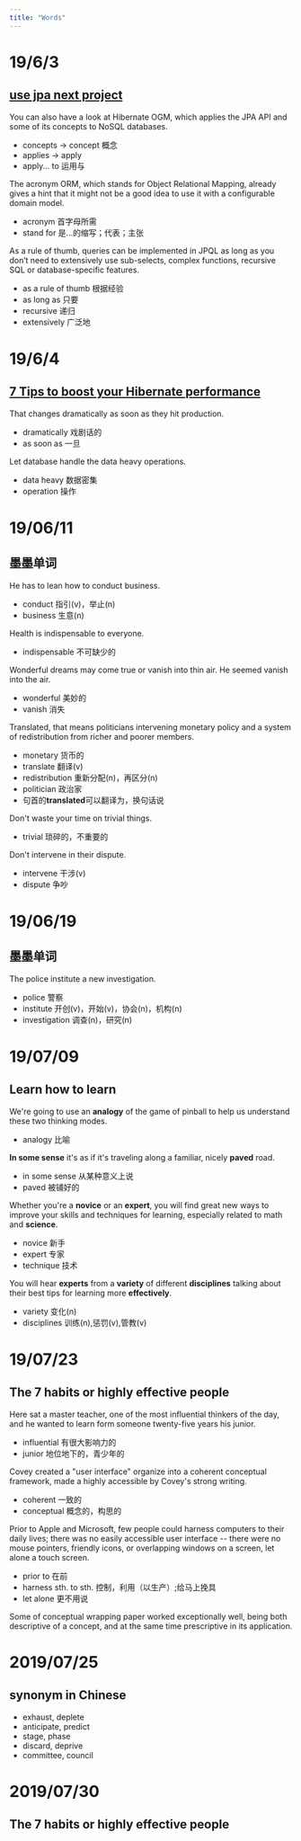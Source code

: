 ```yaml
---
title: "Words"
---
```


# 19/6/3

## [use jpa next project](https://thoughts-on-java.org/use-jpa-next-project/)

You can also have a look at Hibernate OGM, which applies the JPA API and some of its concepts to NoSQL databases.
* concepts -> concept 概念
* applies -> apply
* apply... to 运用与

The acronym ORM, which stands for Object Relational Mapping, already gives a hint that it might not be a good idea to use it with a configurable domain model. 
* acronym 首字母所需
* stand for 是...的缩写；代表；主张

As a rule of thumb, queries can be implemented in JPQL as long as you don’t need to extensively use sub-selects, complex functions, recursive SQL or database-specific features.
* as a rule of thumb 根据经验
* as long as 只要
* recursive 递归
* extensively 广泛地

# 19/6/4

## [7 Tips to boost your Hibernate performance](https://thoughts-on-java.org/tips-to-boost-your-hibernate-performance/)

That changes dramatically as soon as they hit production.
* dramatically 戏剧话的
* as soon as 一旦

Let database handle the data heavy operations.
* data heavy 数据密集
* operation 操作

# 19/06/11

## 墨墨单词

He has to lean how to conduct business.
* conduct 指引(v)，举止(n)
* business 生意(n)

Health is indispensable to everyone.
* indispensable 不可缺少的

Wonderful dreams may come true or vanish into thin air.
He seemed vanish into the air.
* wonderful 美妙的
* vanish 消失

Translated, that means politicians intervening monetary policy and a system of redistribution from richer and poorer members.
* monetary 货币的
* translate 翻译(v)
* redistribution 重新分配(n)，再区分(n)
* politician 政治家
* 句首的**translated**可以翻译为，换句话说

Don't waste your time on trivial things.
* trivial 琐碎的，不重要的

Don't intervene in their dispute.
* intervene 干涉(v)
* dispute 争吵

# 19/06/19

## 墨墨单词

The police institute a new investigation.
* police 警察
* institute 开创(v)，开始(v)，协会(n)，机构(n)
* investigation 调查(n)，研究(n)

# 19/07/09

## Learn how to learn

We're going to use an **analogy** of the game of pinball to help us understand these two thinking modes.
* analogy 比喻

**In some sense** it's as if it's traveling along a familiar, nicely **paved** road.
* in some sense 从某种意义上说
* paved 被铺好的

Whether you're a **novice** or an **expert**, you will find great new ways to improve your skills and techniques for learning, especially related to math and **science**. 
* novice 新手
* expert 专家
* technique 技术

You will hear **experts** from a **variety** of different **disciplines** talking about their best tips for learning more **effectively**.
* variety 变化(n)
* disciplines 训练(n),惩罚(v),管教(v)

# 19/07/23

## The 7 habits or highly effective people

Here sat a master teacher, one of the most influential thinkers of the day, and he wanted to learn form  someone twenty-five years his junior.
* influential 有很大影响力的
* junior 地位地下的，青少年的

Covey created a "user interface" organize into a coherent conceptual framework, made a highly accessible by Covey's strong writing.
* coherent 一致的
* conceptual 概念的，构思的

Prior to Apple and Microsoft, few people could harness computers to their daily lives; there was no easily accessible user interface -- there were no mouse pointers, friendly icons, or overlapping windows on a screen, let alone a touch screen.
* prior to 在前 
* harness sth. to sth. 控制，利用（以生产）;给马上挽具 
* let alone 更不用说

Some of conceptual wrapping paper worked exceptionally well, being both descriptive of a concept, and at the same time prescriptive in its application.

# 2019/07/25

## synonym in Chinese

* exhaust, deplete
* anticipate, predict
* stage, phase
* discard, deprive
* committee, council

# 2019/07/30

## The 7 habits or highly effective people


